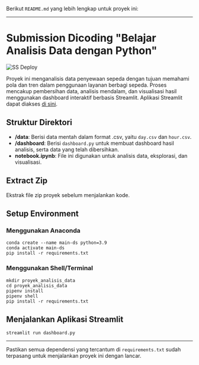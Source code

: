Berikut `README.md` yang lebih lengkap untuk proyek ini:

---

# Submission Dicoding "Belajar Analisis Data dengan Python"

![SS Deploy](https://dicoding-web-img.sgp1.cdn.digitaloceanspaces.com/original/academy/dos-68705e63ee0ef9422542d4e4ec2de35320241029223707.png)

Proyek ini menganalisis data penyewaan sepeda dengan tujuan memahami pola dan tren dalam penggunaan layanan berbagi sepeda. Proses mencakup pembersihan data, analisis mendalam, dan visualisasi hasil menggunakan dashboard interaktif berbasis Streamlit. Aplikasi Streamlit dapat diakses [di sini](https://bikesharinganalysis-yonaa.streamlit.app/).

## Struktur Direktori

- **/data**: Berisi data mentah dalam format .csv, yaitu `day.csv` dan `hour.csv`.
- **/dashboard**: Berisi `dashboard.py` untuk membuat dashboard hasil analisis, serta data yang telah dibersihkan.
- **notebook.ipynb**: File ini digunakan untuk analisis data, eksplorasi, dan visualisasi.

## Extract Zip

Ekstrak file zip proyek sebelum menjalankan kode.

## Setup Environment

### Menggunakan Anaconda
```
conda create --name main-ds python=3.9
conda activate main-ds
pip install -r requirements.txt
```

### Menggunakan Shell/Terminal
```
mkdir proyek_analisis_data
cd proyek_analisis_data
pipenv install
pipenv shell
pip install -r requirements.txt
```

## Menjalankan Aplikasi Streamlit
```
streamlit run dashboard.py
```

--- 

Pastikan semua dependensi yang tercantum di `requirements.txt` sudah terpasang untuk menjalankan proyek ini dengan lancar.
